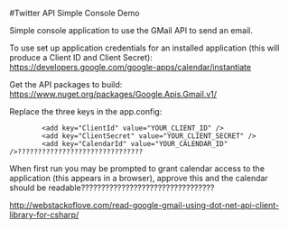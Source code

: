 #Twitter API Simple Console Demo

Simple console application to use the GMail API to send an email.

To use set up application credentials for an installed application (this will produce a Client ID and Client Secret): https://developers.google.com/google-apps/calendar/instantiate

Get the API packages to build: https://www.nuget.org/packages/Google.Apis.Gmail.v1/

Replace the three keys in the app.config:
```
        <add key="ClientId" value="YOUR_CLIENT_ID" />
        <add key="ClientSecret" value="YOUR_CLIENT_SECRET" />
        <add key="CalendarId" value="YOUR_CALENDAR_ID" />???????????????????????????????
```

When first run you may be prompted to grant calendar access to the application (this appears in a browser), approve this and the calendar should be readable?????????????????????????????????

http://webstackoflove.com/read-google-gmail-using-dot-net-api-client-library-for-csharp/